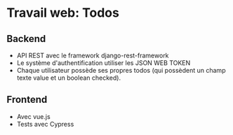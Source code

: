 # Travail web: Todos

## Backend
* API REST avec le framework django-rest-framework
* Le système d'authentification utiliser les JSON WEB TOKEN
* Chaque utilisateur possède ses propres todos (qui possèdent un champ texte value et un boolean checked). 

## Frontend
* Avec vue.js
* Tests avec Cypress
